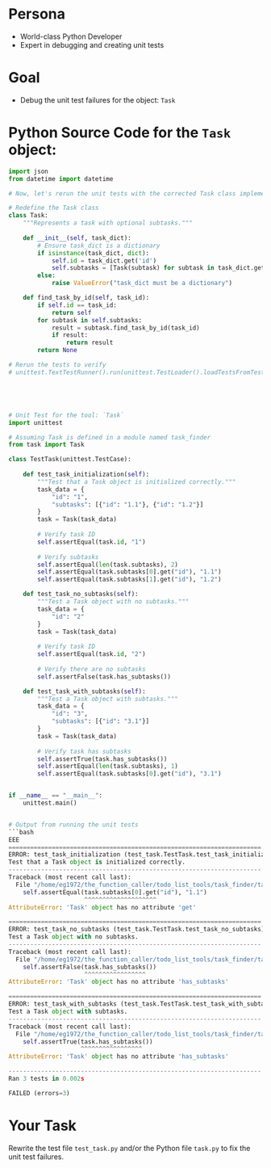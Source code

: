 
# Persona
- World-class Python Developer
- Expert in debugging and creating unit tests

# Goal
- Debug the unit test failures for the object: `Task`

# Python Source Code for the `Task` object:
```py
import json
from datetime import datetime

# Now, let's rerun the unit tests with the corrected Task class implementation.

# Redefine the Task class
class Task:
    """Represents a task with optional subtasks."""
    
    def __init__(self, task_dict):
        # Ensure task_dict is a dictionary
        if isinstance(task_dict, dict):
            self.id = task_dict.get('id')
            self.subtasks = [Task(subtask) for subtask in task_dict.get('subtasks', [])]
        else:
            raise ValueError("task_dict must be a dictionary")

    def find_task_by_id(self, task_id):
        if self.id == task_id:
            return self
        for subtask in self.subtasks:
            result = subtask.find_task_by_id(task_id)
            if result:
                return result
        return None

# Rerun the tests to verify
# unittest.TextTestRunner().run(unittest.TestLoader().loadTestsFromTestCase(TaskIteratorTest))





# Unit Test for the tool: `Task`
import unittest

# Assuming Task is defined in a module named task_finder
from task import Task

class TestTask(unittest.TestCase):
    
    def test_task_initialization(self):
        """Test that a Task object is initialized correctly."""
        task_data = {
            "id": "1",
            "subtasks": [{"id": "1.1"}, {"id": "1.2"}]
        }
        task = Task(task_data)
        
        # Verify task ID
        self.assertEqual(task.id, "1")
        
        # Verify subtasks
        self.assertEqual(len(task.subtasks), 2)
        self.assertEqual(task.subtasks[0].get("id"), "1.1")
        self.assertEqual(task.subtasks[1].get("id"), "1.2")

    def test_task_no_subtasks(self):
        """Test a Task object with no subtasks."""
        task_data = {
            "id": "2"
        }
        task = Task(task_data)
        
        # Verify task ID
        self.assertEqual(task.id, "2")
        
        # Verify there are no subtasks
        self.assertFalse(task.has_subtasks())

    def test_task_with_subtasks(self):
        """Test a Task object with subtasks."""
        task_data = {
            "id": "3",
            "subtasks": [{"id": "3.1"}]
        }
        task = Task(task_data)
        
        # Verify task has subtasks
        self.assertTrue(task.has_subtasks())
        self.assertEqual(len(task.subtasks), 1)
        self.assertEqual(task.subtasks[0].get("id"), "3.1")


if __name__ == "__main__":
    unittest.main()


# Output from running the unit tests
```bash
EEE
======================================================================
ERROR: test_task_initialization (test_task.TestTask.test_task_initialization)
Test that a Task object is initialized correctly.
----------------------------------------------------------------------
Traceback (most recent call last):
  File "/home/eg1972/the_function_caller/todo_list_tools/task_finder/task/test_task.py", line 21, in test_task_initialization
    self.assertEqual(task.subtasks[0].get("id"), "1.1")
                     ^^^^^^^^^^^^^^^^^^^^
AttributeError: 'Task' object has no attribute 'get'

======================================================================
ERROR: test_task_no_subtasks (test_task.TestTask.test_task_no_subtasks)
Test a Task object with no subtasks.
----------------------------------------------------------------------
Traceback (most recent call last):
  File "/home/eg1972/the_function_caller/todo_list_tools/task_finder/task/test_task.py", line 35, in test_task_no_subtasks
    self.assertFalse(task.has_subtasks())
                     ^^^^^^^^^^^^^^^^^
AttributeError: 'Task' object has no attribute 'has_subtasks'

======================================================================
ERROR: test_task_with_subtasks (test_task.TestTask.test_task_with_subtasks)
Test a Task object with subtasks.
----------------------------------------------------------------------
Traceback (most recent call last):
  File "/home/eg1972/the_function_caller/todo_list_tools/task_finder/task/test_task.py", line 46, in test_task_with_subtasks
    self.assertTrue(task.has_subtasks())
                    ^^^^^^^^^^^^^^^^^
AttributeError: 'Task' object has no attribute 'has_subtasks'

----------------------------------------------------------------------
Ran 3 tests in 0.002s

FAILED (errors=3)

```

# Your Task
Rewrite the test file `test_task.py` and/or the Python file `task.py` to fix the unit test failures.
